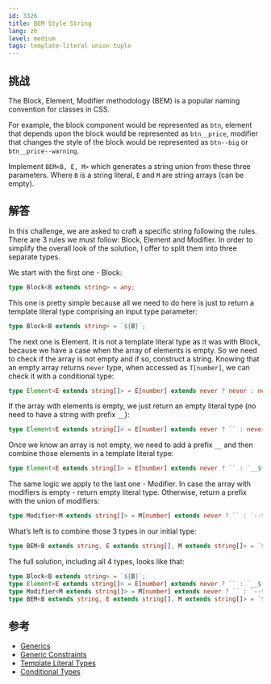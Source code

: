 ```yaml
---
id: 3326
title: BEM Style String
lang: zh
level: medium
tags: template-literal union tuple
---
```


## 挑战

The Block, Element, Modifier methodology (BEM) is a popular naming convention for classes in CSS.

For example, the block component would be represented as `btn`, element that depends upon the block would be represented as `btn__price`, modifier that changes the style of the block would be represented as `btn--big` or `btn__price--warning`.

Implement `BEM<B, E, M>` which generates a string union from these three parameters.
Where `B` is a string literal, `E` and `M` are string arrays (can be empty).

## 解答

In this challenge, we are asked to craft a specific string following the rules.
There are 3 rules we must follow: Block, Element and Modifier.
In order to simplify the overall look of the solution, I offer to split them into three separate types.

We start with the first one - Block:

```typescript
type Block<B extends string> = any;
```

This one is pretty simple because all we need to do here is just to return a template literal type comprising an input type parameter:

```typescript
type Block<B extends string> = `${B}`;
```

The next one is Element.
It is not a template literal type as it was with Block, because we have a case when the array of elements is empty.
So we need to check if the array is not empty and if so, construct a string.
Knowing that an empty array returns `never` type, when accessed as `T[number]`, we can check it with a conditional type:

```typescript
type Element<E extends string[]> = E[number] extends never ? never : never;
```

If the array with elements is empty, we just return an empty literal type (no need to have a string with prefix `__`):

```typescript
type Element<E extends string[]> = E[number] extends never ? `` : never;
```

Once we know an array is not empty, we need to add a prefix `__` and then combine those elements in a template literal type:

```typescript
type Element<E extends string[]> = E[number] extends never ? `` : `__${E[number]}`;
```

The same logic we apply to the last one - Modifier.
In case the array with modifiers is empty - return empty literal type.
Otherwise, return a prefix with the union of modifiers:

```typescript
type Modifier<M extends string[]> = M[number] extends never ? `` : `--${M[number]}`;
```

What’s left is to combine those 3 types in our initial type:

```typescript
type BEM<B extends string, E extends string[], M extends string[]> = `${Block<B>}${Element<E>}${Modifier<M>}`
```

The full solution, including all 4 types, looks like that:

```typescript
type Block<B extends string> = `${B}`;
type Element<E extends string[]> = E[number] extends never ? `` : `__${E[number]}`;
type Modifier<M extends string[]> = M[number] extends never ? `` : `--${M[number]}`;
type BEM<B extends string, E extends string[], M extends string[]> = `${Block<B>}${Element<E>}${Modifier<M>}`;
```

## 参考

- [Generics](https://www.typescriptlang.org/docs/handbook/2/generics.html)
- [Generic Constraints](https://www.typescriptlang.org/docs/handbook/2/generics.html#generic-constraints)
- [Template Literal Types](https://www.typescriptlang.org/docs/handbook/2/template-literal-types.html)
- [Conditional Types](https://www.typescriptlang.org/docs/handbook/2/conditional-types.html)
